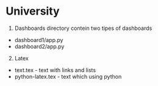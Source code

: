 # University
1. Dashboards directory contein two tipes of dashboards 
- dashboard1/app.py 
- dashboard2/app.py
2. Latex
- text.tex - text with links and lists
- python-latex.tex - text which using python

